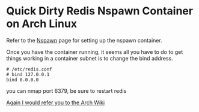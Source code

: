 # Quick Dirty Redis Nspawn Container on Arch Linux

Refer to the [Nspawn](nspawn.md) page for setting up the nspawn container.

Once you have the container running, it seems all you have to do to get
things working in a container subnet is to change the bind address.

```text
# /etc/redis.conf
# bind 127.0.0.1
bind 0.0.0.0
```

you can nmap port 6379, be sure to restart redis

[Again I would refer you to the Arch Wiki](https://wiki.archlinux.org/index.php/Redis)
